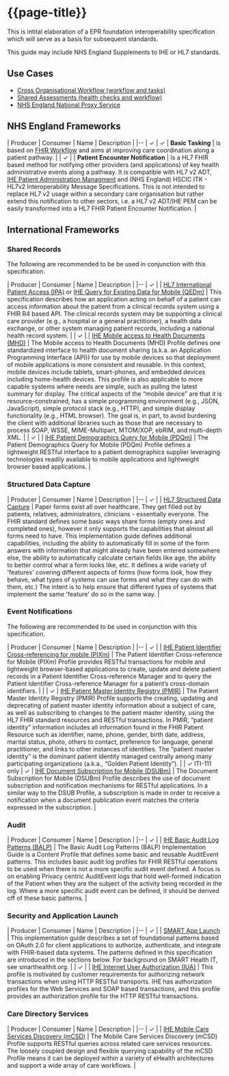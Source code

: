 # {{page-title}} 

This is intital elaboration of a EPR foundation interoperability specification which will serve as a basis for subsequent standards.

This guide may include NHS England Supplements to IHE or HL7 standards.

## Use Cases

- [Cross Organisational Workflow (workflow and tasks)](https://nhsd-confluence.digital.nhs.uk/pages/viewpage.action?pageId=836678052)
- [Shared Assessments (health checks and workflow)](https://nhsd-confluence.digital.nhs.uk/pages/viewpage.action?pageId=836678071)
- [NHS England National Proxy Service](https://nhsd-confluence.digital.nhs.uk/pages/viewpage.action?pageId=778783403)

## NHS England Frameworks

| Producer | Consumer | Name | Description |
|--
| &#10003; | &#10003; | **Basic Tasking** | is based on [FHIR Workflow](https://hl7.org/fhir/R4/workflow-module.html) and aims at improving care coordination along a patient pathway. |
| &#10003; |  | **Patient Encounter Notification** | Is a HL7 FHIR based method for notifying other providers (and applications) of key health administrative events along a pathway. It is compatible with HL7 v2 ADT, [IHE Patient Administration Managment](https://profiles.ihe.net/ITI/TF/Volume1/ch-14.html) and (NHS England) HSCIC ITK - HL7v2 Interoperability Message Specifications. This is not intended to replace HL7 v2 usage within a secondary care organisation but rather extend this notification to other sectors, i.e. a HL7 v2 ADT/IHE PEM can be easily transformed into a HL7 FHIR Patient Encounter Notification. |

## International Frameworks

### Shared Records

The following are recommended to be be used in conjunction with this specification.

| Producer | Consumer | Name | Description |
|--
| &#10003; |  | [HL7 International Patient Access (IPA)](https://build.fhir.org/ig/HL7/fhir-ipa/)  or [IHE Query for Existing Data for Mobile (QEDm)](https://build.fhir.org/ig/IHE/QEDm/branches/master/index.html) | This specification describes how an application acting on behalf of a patient can access information about the patient from a clinical records system using a FHIR R4 based API. The clinical records system may be supporting a clinical care provider (e.g., a hospital or a general practitioner), a health data exchange, or other system managing patient records, including a national health record system. |
| &#10003; |  | [IHE Mobile access to Health Documents (MHD)](https://profiles.ihe.net/ITI/MHD/index.html) | The Mobile access to Health Documents (MHD) Profile defines one standardized interface to health document sharing (a.k.a. an Application Programming Interface (API)) for use by mobile devices so that deployment of mobile applications is more consistent and reusable. In this context, mobile devices include tablets, smart-phones, and embedded devices including home-health devices. This profile is also applicable to more capable systems where needs are simple, such as pulling the latest summary for display. The critical aspects of the “mobile device” are that it is resource-constrained, has a simple programming environment (e.g., JSON, JavaScript), simple protocol stack (e.g., HTTP), and simple display functionality (e.g., HTML browser). The goal is, in part, to avoid burdening the client with additional libraries such as those that are necessary to process SOAP, WSSE, MIME-Multipart, MTOM/XOP, ebRIM, and multi-depth XML. |
| &#10003; |  | [IHE Patient Demographics Query for Mobile (PDQm)](https://profiles.ihe.net/ITI/PDQm/) | The Patient Demographics Query for Mobile (PDQm) Profile defines a lightweight RESTful interface to a patient demographics supplier leveraging technologies readily available to mobile applications and lightweight browser based applications. |

### Structured Data Capture

| Producer | Consumer | Name | Description |
|--
| &#10003; |  | [HL7 Structured Data Capture](https://build.fhir.org/ig/HL7/sdc/) | Paper forms exist all over healthcare. They get filled out by patients, relatives, administrators, clinicians - essentially everyone. The FHIR standard defines some basic ways share forms (empty ones and completed ones), however it only supports the capabilities that almost all forms need to have. This implementation guide defines additional capabilities, including the ability to automatically fill in some of the form answers with information that might already have been entered somewhere else, the ability to automatically calculate certain fields like age, the ability to better control what a form looks like, etc. It defines a wide variety of 'features' covering different aspects of forms (how forms look, how they behave, what types of systems can use forms and what they can do with them, etc.) The intent is to help ensure that different types of systems that implement the same 'feature' do so in the same way. |

### Event Notifications

The following are recommended to be used in conjunction with this specification.

| Producer | Consumer | Name | Description |
|--
| &#10003; |  | [IHE Patient Identifier Cross-referencing for mobile (PIXm)](https://profiles.ihe.net/ITI/PIXm/index.html) | The Patient Identifier Cross-reference for Mobile (PIXm) Profile provides RESTful transactions for mobile and lightweight browser-based applications to create, update and delete patient records in a Patient Identifier Cross-reference Manager and to query the Patient Identifier Cross-reference Manager for a patient’s cross-domain identifiers. |
|  |  &#10003; | [IHE Patient Master Identity Registry (PMIR)](https://profiles.ihe.net/ITI/PMIR/) | The Patient Master Identity Registry (PMIR) Profile supports the creating, updating and deprecating of patient master identity information about a subject of care, as well as subscribing to changes to the patient master identity, using the HL7 FHIR standard resources and RESTful transactions. In PMIR, “patient identity” information includes all information found in the FHIR Patient Resource such as identifier, name, phone, gender, birth date, address, marital status, photo, others to contact, preference for language, general practitioner, and links to other instances of identities. The “patient master identity” is the dominant patient identity managed centrally among many participating organizations (a.k.a., “Golden Patient Identity”). |
| &#10003; ITI-111 only | &#10003; | [IHE Document Subscription for Mobile (DSUBm)](https://profiles.ihe.net/ITI/DSUBm/index.html)  | The Document Subscription for Mobile (DSUBm) Profile describes the use of document subscription and notification mechanisms for RESTful applications. In a similar way to the DSUB Profile, a subscription is made in order to receive a notification when a document publication event matches the criteria expressed in the subscription. |

### Audit

| Producer | Consumer | Name | Description |
|--
| &#10003; |  | [IHE Basic Audit Log Patterns (BALP)](https://profiles.ihe.net/ITI/BALP/) | The Basic Audit Log Patterns (BALP) Implementation Guide is a Content Profile that defines some basic and reusable AuditEvent patterns. This includes basic audit log profiles for FHIR RESTful operations to be used when there is not a more specific audit event defined. A focus is on enabling Privacy centric AuditEvent logs that hold well-formed indication of the Patient when they are the subject of the activity being recorded in the log. Where a more specific audit event can be defined, it should be derived off of these basic patterns. |

### Security and Application Launch

| Producer | Consumer | Name | Description |
|--
| &#10003; |  | [SMART App Launch](https://www.hl7.org/fhir/smart-app-launch/) | This implementation guide describes a set of foundational patterns based on OAuth 2.0 for client applications to authorize, authenticate, and integrate with FHIR-based data systems. The patterns defined in this specification are introduced in the sections below. For background on SMART Health IT, see smarthealthit.org. |
| &#10003; |  | [IHE Internet User Authorization (IUA)](https://profiles.ihe.net/ITI/IUA/index.html) | This profile is motivated by customer requirements for authorizing network transactions when using HTTP RESTful transports. IHE has authorization profiles for the Web Services and SOAP based transactions, and this profile provides an authorization profile for the HTTP RESTful transactions.

### Care Directory Services

| Producer | Consumer | Name | Description |
|--
| &#10003; |  | [IHE Mobile Care Services Discovery (mCSD)](https://profiles.ihe.net/ITI/mCSD/index.html) | The Mobile Care Services Discovery (mCSD) Profile supports RESTful queries across related care services resources. The loosely coupled design and flexible querying capability of the mCSD Profile means it can be deployed within a variety of eHealth architectures and support a wide array of care workflows. |


